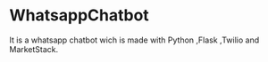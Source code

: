 # WhatsappChatbot
It is a whatsapp chatbot wich is made with Python ,Flask ,Twilio and MarketStack.
